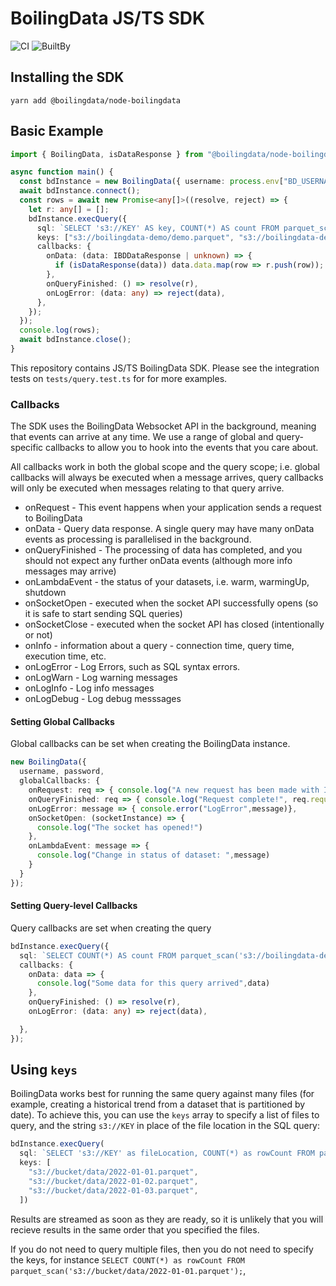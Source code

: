 # BoilingData JS/TS SDK

![CI](https://github.com/boilingdata/node-boilingdata/workflows/CI/badge.svg?branch=main)
![BuiltBy](https://img.shields.io/badge/TypeScript-Lovers-black.svg "img.shields.io")

## Installing the SDK

```shell
yarn add @boilingdata/node-boilingdata
```

## Basic Example

```typescript
import { BoilingData, isDataResponse } from "@boilingdata/node-boilingdata";

async function main() {
  const bdInstance = new BoilingData({ username: process.env["BD_USERNAME"], password: process.env["BD_PASSWORD"] });
  await bdInstance.connect();
  const rows = await new Promise<any[]>((resolve, reject) => {
    let r: any[] = [];
    bdInstance.execQuery({
      sql: `SELECT 's3://KEY' AS key, COUNT(*) AS count FROM parquet_scan('s3://KEY');`,
      keys: ["s3://boilingdata-demo/demo.parquet", "s3://boilingdata-demo/demo2.parquet"],
      callbacks: {
        onData: (data: IBDDataResponse | unknown) => {
          if (isDataResponse(data)) data.data.map(row => r.push(row));
        },
        onQueryFinished: () => resolve(r),
        onLogError: (data: any) => reject(data),
      },
    });
  });
  console.log(rows);
  await bdInstance.close();
}
```

This repository contains JS/TS BoilingData SDK. Please see the integration tests on `tests/query.test.ts` for for more examples.

### Callbacks

The SDK uses the BoilingData Websocket API in the background, meaning that events can arrive at any time. We use a range of global and query-specific callbacks to allow you to hook into the events that you care about. 

All callbacks work in both the global scope and the query scope; i.e. global callbacks will always be executed when a message arrives, query callbacks will only be executed when messages relating to that query arrive.

- onRequest - This event happens when your application sends a request to BoilingData
- onData - Query data response. A single query may have many onData events as processing is parallelised in the background.
- onQueryFinished - The processing of data has completed, and you should not expect any further onData events (although more info messages may arrive)
- onLambdaEvent - the status of your datasets, i.e. warm, warmingUp, shutdown
- onSocketOpen - executed when the socket API successfully opens (so it is safe to start sending SQL queries)
- onSocketClose - executed when the socket API has closed (intentionally or not)
- onInfo - information about a query - connection time, query time, execution time, etc.
- onLogError - Log Errors, such as SQL syntax errors.
- onLogWarn - Log warning messages
- onLogInfo - Log info messages
- onLogDebug - Log debug messsages

#### Setting Global Callbacks

Global callbacks can be set when creating the BoilingData instance. 
```typescript
new BoilingData({ 
  username, password,
  globalCallbacks: {
    onRequest: req => { console.log("A new request has been made with ID", req.requestId)},
    onQueryFinished: req => { console.log("Request complete!", req.requestId)},
    onLogError: message => { console.error("LogError",message)},
    onSocketOpen: (socketInstance) => {
      console.log("The socket has opened!")
    },
    onLambdaEvent: message => {
      console.log("Change in status of dataset: ",message)
    }
  }
});
```

#### Setting Query-level Callbacks

Query callbacks are set when creating the query
```typescript
bdInstance.execQuery({
  sql: `SELECT COUNT(*) AS count FROM parquet_scan('s3://boilingdata-demo/demo2.parquet');`,
  callbacks: {
    onData: data => {
      console.log("Some data for this query arrived",data)
    },
    onQueryFinished: () => resolve(r),
    onLogError: (data: any) => reject(data),

  },
});
```

## Using `keys`

BoilingData works best for running the same query against many files (for example, creating a historical trend from a dataset that is partitioned by date). To achieve this, you can use the `keys` array to specify a list of files to query, and the string `s3://KEY` in place of the file location in the SQL query:

```typescript
bdInstance.execQuery(
  sql: `SELECT 's3://KEY' as fileLocation, COUNT(*) as rowCount FROM parquet_scan('s3://KEY');`,
  keys: [
    "s3://bucket/data/2022-01-01.parquet",
    "s3://bucket/data/2022-01-02.parquet",
    "s3://bucket/data/2022-01-03.parquet",
  ])
```
Results are streamed as soon as they are ready, so it is unlikely that you will recieve results in the same order that you specified the files.

If you do not need to query multiple files, then you do not need to specify the keys, for instance `SELECT COUNT(*) as rowCount FROM parquet_scan('s3://bucket/data/2022-01-01.parquet');`,